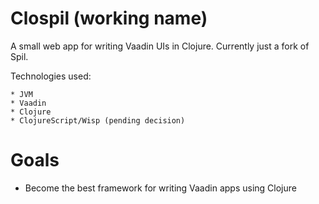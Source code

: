 Clospil (working name)
======================

A small web app for writing Vaadin UIs in Clojure. Currently just a fork of Spil.

Technologies used:

    * JVM
    * Vaadin
    * Clojure
	* ClojureScript/Wisp (pending decision)

Goals
=====
* Become the best framework for writing Vaadin apps using Clojure



